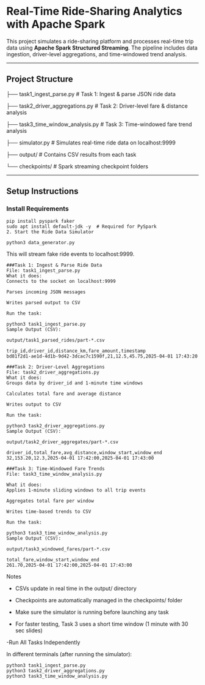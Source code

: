 # Real-Time Ride-Sharing Analytics with Apache Spark

This project simulates a ride-sharing platform and processes real-time trip data using **Apache Spark Structured Streaming**. The pipeline includes data ingestion, driver-level aggregations, and time-windowed trend analysis.

---

## Project Structure

├── task1_ingest_parse.py # Task 1: Ingest & parse JSON ride data 


├── task2_driver_aggregations.py # Task 2: Driver-level fare & distance analysis 


├── task3_time_window_analysis.py # Task 3: Time-windowed fare trend analysis 


├── simulator.py # Simulates real-time ride data on localhost:9999 


├── output/ # Contains CSV results from each task 


└── checkpoints/ # Spark streaming checkpoint folders

---

## Setup Instructions

###  Install Requirements

```
pip install pyspark faker
sudo apt install default-jdk -y  # Required for PySpark
2. Start the Ride Data Simulator

python3 data_generator.py

```
This will stream fake ride events to localhost:9999.
```
###Task 1: Ingest & Parse Ride Data
File: task1_ingest_parse.py
What it does:
Connects to the socket on localhost:9999

Parses incoming JSON messages

Writes parsed output to CSV

Run the task:

python3 task1_ingest_parse.py
Sample Output (CSV):

output/task1_parsed_rides/part-*.csv

trip_id,driver_id,distance_km,fare_amount,timestamp
bd81f2d1-ae1d-4d1b-9d42-3dcac7c1590f,21,12.5,45.75,2025-04-01 17:43:20

###Task 2: Driver-Level Aggregations
File: task2_driver_aggregations.py
What it does:
Groups data by driver_id and 1-minute time windows

Calculates total fare and average distance

Writes output to CSV

Run the task:

python3 task2_driver_aggregations.py
Sample Output (CSV):

output/task2_driver_aggregates/part-*.csv

driver_id,total_fare,avg_distance,window_start,window_end
32,153.20,12.3,2025-04-01 17:42:00,2025-04-01 17:43:00

###Task 3: Time-Windowed Fare Trends
File: task3_time_window_analysis.py

What it does:
Applies 1-minute sliding windows to all trip events

Aggregates total fare per window

Writes time-based trends to CSV

Run the task:

python3 task3_time_window_analysis.py
Sample Output (CSV):

output/task3_windowed_fares/part-*.csv

total_fare,window_start,window_end
261.70,2025-04-01 17:42:00,2025-04-01 17:43:00
```
Notes
- CSVs update in real time in the output/ directory

- Checkpoints are automatically managed in the checkpoints/ folder

- Make sure the simulator is running before launching any task

- For faster testing, Task 3 uses a short time window (1 minute with 30 sec slides)

-Run All Tasks Independently

In different terminals (after running the simulator):
```
python3 task1_ingest_parse.py
python3 task2_driver_aggregations.py
python3 task3_time_window_analysis.py
